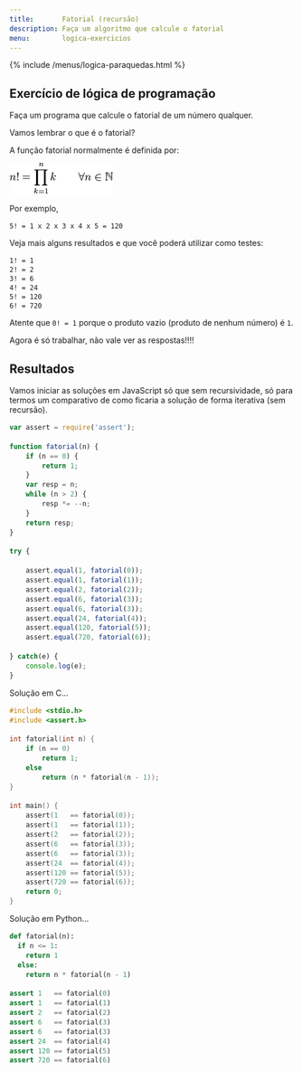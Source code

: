 ```yaml
---
title:       Fatorial (recursão)
description: Faça um algoritmo que calcule o fatorial
menu:        logica-exercicios
---
```


{% include /menus/logica-paraquedas.html %}


Exercício de lógica de programação
---

Faça um programa que calcule o fatorial de um número qualquer.

Vamos lembrar o que é o fatorial?

A função fatorial normalmente é definida por:

![Definição do fatorial](fatorial-01.png)

Por exemplo,

    5! = 1 x 2 x 3 x 4 x 5 = 120 

Veja mais alguns resultados e que você poderá utilizar como testes:

    1! = 1
    2! = 2
    3! = 6
    4! = 24
    5! = 120
    6! = 720

Atente que `0! = 1` porque o produto vazio (produto de nenhum número) é `1`.

Agora é só trabalhar, não vale ver as respostas!!!!




Resultados
---

Vamos iniciar as soluções em JavaScript só que sem recursividade, só para termos um comparativo de como ficaria a 
solução de forma iterativa (sem recursão).

```javascript
var assert = require('assert');

function fatorial(n) {
    if (n == 0) {
        return 1;
    }
    var resp = n;
    while (n > 2) {
        resp *= --n;
    }
    return resp;
}

try {

    assert.equal(1, fatorial(0));
    assert.equal(1, fatorial(1));
    assert.equal(2, fatorial(2));
    assert.equal(6, fatorial(3));
    assert.equal(6, fatorial(3));
    assert.equal(24, fatorial(4));
    assert.equal(120, fatorial(5));
    assert.equal(720, fatorial(6));

} catch(e) {
    console.log(e);
}
```

Solução em C...

```c
#include <stdio.h>
#include <assert.h>

int fatorial(int n) {
    if (n == 0)
        return 1;
    else
        return (n * fatorial(n - 1));
}

int main() {
    assert(1   == fatorial(0));
    assert(1   == fatorial(1));
    assert(2   == fatorial(2));
    assert(6   == fatorial(3));
    assert(6   == fatorial(3));
    assert(24  == fatorial(4));
    assert(120 == fatorial(5));
    assert(720 == fatorial(6));
    return 0;
}
```

Solução em Python...

```python
def fatorial(n):
  if n <= 1:
    return 1
  else:
    return n * fatorial(n - 1)

assert 1   == fatorial(0)
assert 1   == fatorial(1)
assert 2   == fatorial(2)
assert 6   == fatorial(3)
assert 6   == fatorial(3)
assert 24  == fatorial(4)
assert 120 == fatorial(5)
assert 720 == fatorial(6)
```
